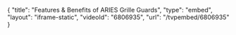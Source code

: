 {
    "title": "Features & Benefits of ARIES Grille Guards",
    "type": "embed",
    "layout": "iframe-static",
    "videoId": "6806935",
    "url": "\/tvpembed\/6806935"
}